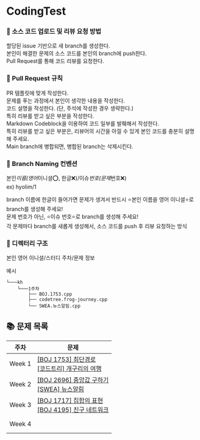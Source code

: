 # CodingTest

### 🔹 소스 코드 업로드 및 리뷰 요청 방법

할당된 issue 기반으로 새 branch를 생성한다.  
본인이 해결한 문제의 소스 코드를 본인의 branch에 push한다.  
Pull Request를 통해 코드 리뷰를 요청한다.

### 🔹 Pull Request 규칙

PR 템플릿에 맞게 작성한다.  
문제를 푸는 과정에서 본인이 생각한 내용을 작성한다.  
코드 설명을 작성한다. (단, 주석에 작성한 경우 생략한다.)  
특히 리뷰를 받고 싶은 부분을 작성한다.  
Markdown Codeblock을 이용하여 코드 일부를 발췌해서 작성한다.  
특히 리뷰를 받고 싶은 부분은, 리뷰어의 시간을 아낄 수 있게 본인 코드를 충분히 설명해 주세요.  
Main branch에 병합되면, 병합된 branch는 삭제시킨다.

### 🔹 Branch Naming 컨벤션

본인*이름(영어*이니셜⭕, 한글❌)/이슈*번호(문제*번호❌)  
ex) hyolim/1

branch 이름에 한글이 들어가면 문제가 생겨서 반드시 ⭐본인 이름을 영어 이니셜⭐로 branch를 생성해 주세요!  
문제 번호가 아닌, ⭐이슈 번호⭐로 branch를 생성해 주세요!  
각 문제마다 branch를 새롭게 생성해서, 소스 코드를 push 후 리뷰 요청하는 방식

### 🔹 디렉터리 구조

본인 영어 이니셜/스터디 주차/문제 정보

예시

```text
└───kh
    └───1주차
        ├── BOJ.1753.cpp
        ├── codetree.frog-journey.cpp
        └── SWEA.뉴스알림.cpp
```

## 📚 문제 목록

| 주차 | 문제 |
| ---- | ---- |
| Week 1 | [[BOJ 1753] 최단경로](https://www.acmicpc.net/problem/1753) <br/> [[코드트리] 개구리의 여행](https://www.codetree.ai/ko/frequent-problems/samsung-sw/problems/frog-journey/description) <br/> |
| Week 2 | [[BOJ 2696] 중앙값 구하기](https://www.acmicpc.net/problem/2696) <br/> [[SWEA] 뉴스알림](https://swexpertacademy.com/main/code/codeBattle/problemDetail.do?contestProbId=AYkpx926Py0DFASe&categoryId=AZTujPra0t3HBIOK&categoryType=BATTLE&battleMainPageIndex=1) |
| Week 3 | [[BOJ 1717] 집합의 표현](https://www.acmicpc.net/problem/1717) <br/> [[BOJ 4195] 친구 네트워크](https://www.acmicpc.net/problem/4195) <br/> |
| Week 4 | []() <br/> []() <br/> |
